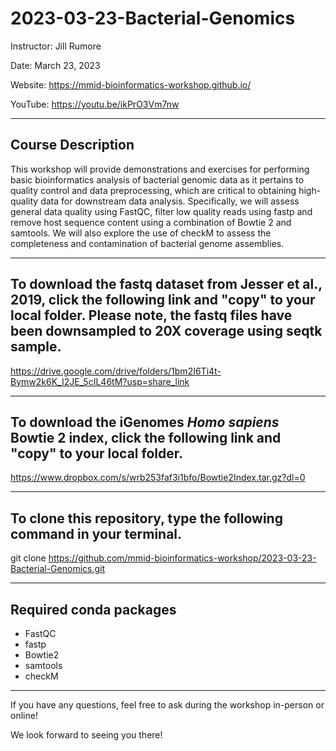 # 2023-03-23-Bacterial-Genomics

Instructor: Jill Rumore

Date: March 23, 2023

Website: https://mmid-bioinformatics-workshop.github.io/

YouTube: https://youtu.be/ikPrO3Vm7nw

---

## Course Description 

This workshop will provide demonstrations and exercises for performing basic bioinformatics analysis of bacterial genomic data as it pertains to quality control and data preprocessing, which are critical to obtaining high-quality data for downstream data analysis. Specifically, we will assess general data quality using FastQC, filter low quality reads using fastp and remove host sequence content using a combination of Bowtie 2 and samtools.  We will also explore the use of checkM to assess the completeness and contamination of bacterial genome assemblies.

---

## To download the fastq dataset from Jesser et al., 2019, click the following link and "copy" to your local folder.  Please note, the fastq files have been downsampled to 20X coverage using seqtk sample.

https://drive.google.com/drive/folders/1bm2I6Ti4t-Bymw2k6K_I2JE_5cIL46tM?usp=share_link

---

## To download the iGenomes *Homo sapiens* Bowtie 2 index, click the following link and "copy" to your local folder.

https://www.dropbox.com/s/wrb253faf3i1bfo/Bowtie2Index.tar.gz?dl=0

---

## To clone this repository, type the following command in your terminal.

git clone https://github.com/mmid-bioinformatics-workshop/2023-03-23-Bacterial-Genomics.git

---

## Required conda packages

- FastQC
- fastp
- Bowtie2
- samtools
- checkM

---

If you have any questions, feel free to ask during the workshop in-person or online!

We look forward to seeing you there!

